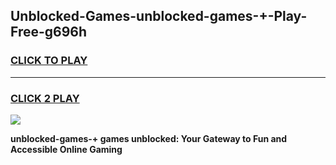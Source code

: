 
## Unblocked-Games-unblocked-games-+-Play-Free-g696h
<h3>
<a href="https://premium76.site?title=unblocked-games-+&ref=23A">CLICK TO PLAY</a></h3>
<hr>

<h3>
<a href="https://premium76.site?title=unblocked-games-+&ref=23A">CLICK 2 PLAY</a>
  
</h3>

<a href="https://premium76.site?title=unblocked-games-+&ref=23A"><img src="https://clearcache.store/games.png"></a>


**unblocked-games-+ games unblocked: Your Gateway to Fun and Accessible Online Gaming**
